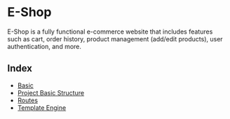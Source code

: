 # E-Shop
E-Shop is a fully functional e-commerce website that includes features such as cart, order history, product management (add/edit products), user authentication, and more.

## Index
- [Basic](./doc/basic.md)
- [Project Basic Structure](./doc/basic-structure.md)
- [Routes](./doc/routes.md)
- [Template Engine](./doc/template-engine.md)